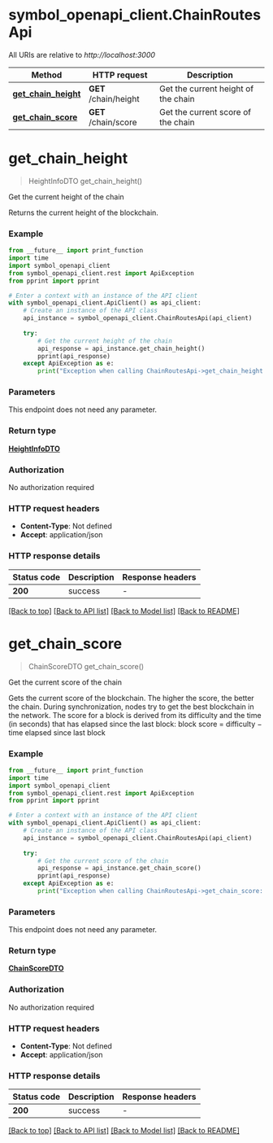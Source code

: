 # symbol_openapi_client.ChainRoutesApi

All URIs are relative to *http://localhost:3000*

Method | HTTP request | Description
------------- | ------------- | -------------
[**get_chain_height**](ChainRoutesApi.md#get_chain_height) | **GET** /chain/height | Get the current height of the chain
[**get_chain_score**](ChainRoutesApi.md#get_chain_score) | **GET** /chain/score | Get the current score of the chain


# **get_chain_height**
> HeightInfoDTO get_chain_height()

Get the current height of the chain

Returns the current height of the blockchain.

### Example

```python
from __future__ import print_function
import time
import symbol_openapi_client
from symbol_openapi_client.rest import ApiException
from pprint import pprint

# Enter a context with an instance of the API client
with symbol_openapi_client.ApiClient() as api_client:
    # Create an instance of the API class
    api_instance = symbol_openapi_client.ChainRoutesApi(api_client)
    
    try:
        # Get the current height of the chain
        api_response = api_instance.get_chain_height()
        pprint(api_response)
    except ApiException as e:
        print("Exception when calling ChainRoutesApi->get_chain_height: %s\n" % e)
```

### Parameters
This endpoint does not need any parameter.

### Return type

[**HeightInfoDTO**](HeightInfoDTO.md)

### Authorization

No authorization required

### HTTP request headers

 - **Content-Type**: Not defined
 - **Accept**: application/json

### HTTP response details
| Status code | Description | Response headers |
|-------------|-------------|------------------|
**200** | success |  -  |

[[Back to top]](#) [[Back to API list]](../README.md#documentation-for-api-endpoints) [[Back to Model list]](../README.md#documentation-for-models) [[Back to README]](../README.md)

# **get_chain_score**
> ChainScoreDTO get_chain_score()

Get the current score of the chain

Gets the current score of the blockchain. The higher the score, the better the chain. During synchronization, nodes try to get the best blockchain in the network.  The score for a block is derived from its difficulty and the time (in seconds) that has elapsed since the last block:      block score = difficulty − time elapsed since last block 

### Example

```python
from __future__ import print_function
import time
import symbol_openapi_client
from symbol_openapi_client.rest import ApiException
from pprint import pprint

# Enter a context with an instance of the API client
with symbol_openapi_client.ApiClient() as api_client:
    # Create an instance of the API class
    api_instance = symbol_openapi_client.ChainRoutesApi(api_client)
    
    try:
        # Get the current score of the chain
        api_response = api_instance.get_chain_score()
        pprint(api_response)
    except ApiException as e:
        print("Exception when calling ChainRoutesApi->get_chain_score: %s\n" % e)
```

### Parameters
This endpoint does not need any parameter.

### Return type

[**ChainScoreDTO**](ChainScoreDTO.md)

### Authorization

No authorization required

### HTTP request headers

 - **Content-Type**: Not defined
 - **Accept**: application/json

### HTTP response details
| Status code | Description | Response headers |
|-------------|-------------|------------------|
**200** | success |  -  |

[[Back to top]](#) [[Back to API list]](../README.md#documentation-for-api-endpoints) [[Back to Model list]](../README.md#documentation-for-models) [[Back to README]](../README.md)

